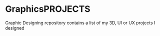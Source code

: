 # GraphicsPROJECTS
Graphic Designing repository contains a list of my 3D, UI or UX projects I designed
